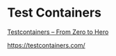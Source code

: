 # Test Containers

[Testcontainers – From Zero to Hero](https://www.youtube.com/watch?v=v3eQCIWLYOw)

https://testcontainers.com/